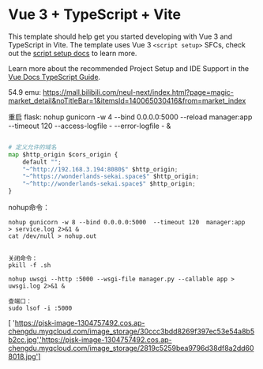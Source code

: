 # Vue 3 + TypeScript + Vite

This template should help get you started developing with Vue 3 and TypeScript in Vite. The template uses Vue 3 `<script setup>` SFCs, check out the [script setup docs](https://v3.vuejs.org/api/sfc-script-setup.html#sfc-script-setup) to learn more.

Learn more about the recommended Project Setup and IDE Support in the [Vue Docs TypeScript Guide](https://vuejs.org/guide/typescript/overview.html#project-setup).


54.9 emu:
https://mall.bilibili.com/neul-next/index.html?page=magic-market_detail&noTitleBar=1&itemsId=140065030416&from=market_index


重启 flask:
nohup gunicorn -w 4 --bind 0.0.0.0:5000 --reload manager:app --timeout 120 --access-logfile - --error-logfile - &


```python

# 定义允许的域名
map $http_origin $cors_origin {
    default "";
    "~^http://192.168.3.194:8080$" $http_origin;
    "~^https://wonderlands-sekai.space$" $http_origin;
    "~^http://wonderlands-sekai.space$" $http_origin;
}
```
nohup命令：

```shell
nohup gunicorn -w 8 --bind 0.0.0.0:5000  --timeout 120  manager:app   > service.log 2>&1 &
cat /dev/null > nohup.out


关闭命令：
pkill -f .sh

nohup uwsgi --http :5000 --wsgi-file manager.py --callable app > uwsgi.log 2>&1 &

查端口：
sudo lsof -i :5000
```


[ 'https://pjsk-image-1304757492.cos.ap-chengdu.myqcloud.com/image_storage/30ccc3bdd8269f397ec53e54a8b5b2cc.jpg','https://pjsk-image-1304757492.cos.ap-chengdu.myqcloud.com/image_storage/2819c5259bea9796d38df8a2dd608018.jpg']